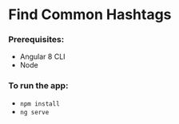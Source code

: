 # Find Common Hashtags

### Prerequisites:

- Angular 8 CLI
- Node

### To run the app:

- `npm install`
- `ng serve`
